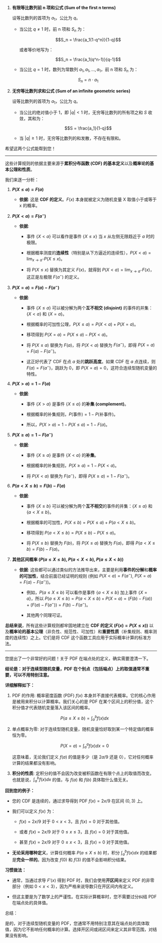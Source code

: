 

1. **有限等比数列前 n 项和公式 (Sum of the first n terms)**
    
    设等比数列的首项为 $a_1$，公比为 $q$。
    
    - 当公比 $q \neq 1$ 时，前 n 项和 $S_n$ 为：
        
        $$S_n = \frac{a_1(1-q^n)}{1-q}$$
        
        或者等价地写为：
        
        $$S_n = \frac{a_1(q^n-1)}{q-1}$$
        
    - 当公比 $q = 1$ 时，数列为常数列 $a_1, a_1, \dots, a_1$，前 n 项和 $S_n$ 为：
        
        $$S_n = n \cdot a_1$$
        
2. **无穷等比数列求和公式 (Sum of an infinite geometric series)**
    
    设等比数列的首项为 $a_1$，公比为 $q$。
    
    - 当公比的绝对值小于 1，即 $|q| < 1$ 时，无穷等比数列的所有项之和 $S$ 收敛，其和为：
        
        $$S = \frac{a_1}{1-q}$$
        
    - 当 $|q| \ge 1$ 时，无穷等比数列的和发散，不存在有限和。
        

希望这两个公式能帮到您！

---

这些计算规则的依据主要来源于**累积分布函数 (CDF) 的基本定义**以及**概率论的基本公理和性质**。

我们来逐一分析：

1. **$P(X \le a) = F(a)$**
    
    - **依据**: 这是 **CDF 的定义**。$F(x)$ 本身就被定义为随机变量 X 取值小于或等于 x 的概率。
        
2. **$P(X < a) = F(a^-)$**
    
    - **依据**:
        
        - 事件 $\{X < a\}$ 可以看作是事件 $\{X \le x\}$ 当 $x$ 从左侧无限趋近于 $a$ 时的极限。
            
        - 根据概率测度的**连续性**（特别是从下方逼近的连续性），$P(X < a) = \lim_{x \to a^-} P(X \le x)$。
            
        - 将 $P(X \le x)$ 替换为其定义 $F(x)$，就得到 $P(X < a) = \lim_{x \to a^-} F(x)$，这正是左极限 $F(a^-)$ 的定义。
            
3. **$P(X = a) = F(a) - F(a^-)$**
    
    - **依据**:
        
        - 事件 $\{X \le a\}$ 可以被分解为两个**互不相交 (disjoint)** 的事件的并集：$\{X < a\}$ 和 $\{X = a\}$。
            
        - 根据概率的可加性公理，$P(X \le a) = P(X < a) + P(X = a)$。
            
        - 移项得到 $P(X = a) = P(X \le a) - P(X < a)$。
            
        - 将 $P(X \le a)$ 替换为 $F(a)$，将 $P(X < a)$ 替换为 $F(a^-)$，即得 $P(X = a) = F(a) - F(a^-)$。
            
        - 这正好代表了 CDF 在点 $a$ 处的**跳跃高度**。如果 CDF 在 $a$ 点连续，则 $F(a) = F(a^-)$，跳跃为 0，即 $P(X=a)=0$，这符合连续型随机变量的特性。
            
4. **$P(X > a) = 1 - F(a)$**
    
    - **依据**:
        
        - 事件 $\{X > a\}$ 是事件 $\{X \le a\}$ 的**补集 (complement)**。
            
        - 根据概率的补集规则，$P(\text{事件}) = 1 - P(\text{补事件})$。
            
        - 所以，$P(X > a) = 1 - P(X \le a) = 1 - F(a)$。
            
5. **$P(X \ge a) = 1 - F(a^-)$**
    
    - **依据**:
        
        - 事件 $\{X \ge a\}$ 是事件 $\{X < a\}$ 的**补集**。
            
        - 根据概率的补集规则，$P(X \ge a) = 1 - P(X < a)$。
            
        - 将 $P(X < a)$ 替换为 $F(a^-)$，即得 $P(X \ge a) = 1 - F(a^-)$。
            
6. **$P(a < X \le b) = F(b) - F(a)$**
    
    - **依据**:
        
        - 事件 $\{X \le b\}$ 可以被分解为两个**互不相交**的事件的并集：$\{X \le a\}$ 和 $\{a < X \le b\}$。
            
        - 根据概率的可加性，$P(X \le b) = P(X \le a) + P(a < X \le b)$。
            
        - 移项得到 $P(a < X \le b) = P(X \le b) - P(X \le a)$。
            
        - 将 $P(X \le b)$ 替换为 $F(b)$，将 $P(X \le a)$ 替换为 $F(a)$，即得 $P(a < X \le b) = F(b) - F(a)$。
            
7. **其他区间概率 ($P(a \le X \le b)$, $P(a < X < b)$, $P(a \le X < b)$)**
    
    - **依据**: 这些都可以通过类似的方法推导出来，主要是利用**事件的分解**和**概率的可加性**，结合前面已经证明的规则 (例如 $P(X < a)=F(a^-)$, $P(X=a)=F(a)-F(a^-)$)。
        
        - 例如，$P(a \le X \le b)$ 可以看作是事件 $\{a < X \le b\}$ 加上事件 $\{X=a\}$，所以 $P(a \le X \le b) = P(a < X \le b) + P(X=a) = (F(b) - F(a)) + (F(a) - F(a^-)) = F(b) - F(a^-)$。
            
        - 其他两个同理可证。
            

**总结来说**，所有这些计算规则都牢固地建立在 **CDF 的定义 ($F(x) = P(X \le x)$)** 以及**概率论的基本公理**（非负性、规范性、可加性）和**重要性质**（补集规则、概率测度的连续性）之上。它们是将 CDF 这个函数工具应用于实际概率计算的标准方法。

---
您提出了一个非常好的问题！关于 PDF 在端点处的定义，确实需要澄清一下。

**结论是：对于连续型随机变量，PDF 在个别点（包括端点）上的取值通常不重要，可以不用特别注意。**

**详细解释如下：**

1. PDF 的作用: 概率密度函数 (PDF) $f(x)$ 本身并不直接代表概率。它的核心作用是被用来积分以计算概率。我们关心的是 PDF 在某个区间上的积分值，这个积分值才代表随机变量落入该区间的概率。
    
    $$P(a \le X \le b) = \int_a^b f(x) dx$$
    
2. 单点概率为零: 对于连续型随机变量，随机变量恰好取到某一个特定值的概率恒为零。
    
    $$P(X=a) = \int_a^a f(x) dx = 0$$
    
    这意味着，无论我们定义 $f(a)$ 的值是多少（是 $2a/9$ 还是 $0$），它对任何概率计算的结果都没有影响。
    
3. **积分的性质**: 定积分的值不会因为改变被积函数在有限个点上的取值而改变。也就是说，$\int_a^b f(x) dx$ 的值，与 $f(a)$ 和 $f(b)$ 具体取什么值无关。
    

**回到您的例子：**

- 您的 CDF 是连续的，通过求导得到 PDF $f(x) = 2x/9$ 在区间 $(0, 3)$ 上。
    
- 我们可以定义 $f(x)$ 为：
    
    - $f(x) = 2x/9$ 对于 $0 < x < 3$，且 $f(x)=0$ 对于其他值。
        
    - 或者 $f(x) = 2x/9$ 对于 $0 \le x \le 3$，且 $f(x)=0$ 对于其他值。
        
    - 甚至 $f(x) = 2x/9$ 对于 $0 \le x < 3$，且 $f(x)=0$ 对于其他值。
        
- **无论采用哪种定义**，计算任何概率 $P(a \le X \le b)$ 时，积分 $\int_a^b f(x) dx$ 的结果都是**完全一样的**。因为改变 $f(0)$ 和 $f(3)$ 的值不会影响积分结果。
    

**习惯做法：**

- 通常，当通过求导 $F'(x)$ 得到 PDF 时，我们会使用**开区间**来定义 PDF 的非零部分（例如 $0 < x < 3$），因为严格来说导数只在开区间内有定义。
    
- 但这主要是为了数学上的严谨性。在实际计算概率时，您不需要过分纠结 PDF 在端点处的具体值。
    

总结：

是的，对于连续型随机变量的 PDF，您通常不用特别注意其在端点处的具体取值，因为它不影响任何概率的计算。选择开区间或闭区间来定义其非零范围，对结果没有影响。